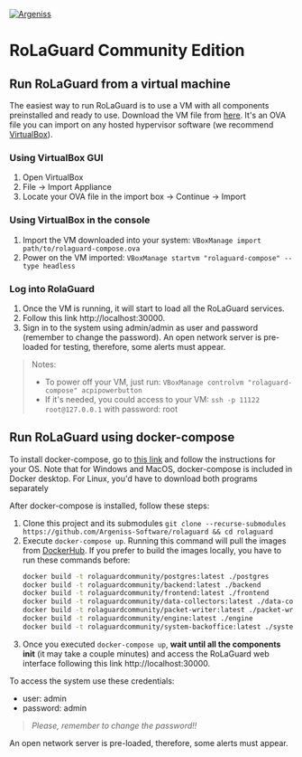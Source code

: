 [![Argeniss](https://media-exp1.licdn.com/dms/image/C4E0BAQECczwxIh_lPg/company-logo_200_200/0?e=1593043200&v=beta&t=6L_SOvjBESf5QRyxgCznlBMmo-gPkq-4f1bhtEmID7U)](https://argeniss.com/)

# RoLaGuard Community Edition

## Run RoLaGuard from a virtual machine

The easiest way to run RoLaGuard is to use a VM with all components preinstalled and ready to use. Download the VM file from [here](https://rolaguard-community.s3-us-west-2.amazonaws.com/ova/rolaguard-compose.ova). It's an OVA file you can import on any hosted hypervisor software (we recommend [VirtualBox](https://www.virtualbox.org/wiki/Downloads)).

### Using VirtualBox GUI
1. Open VirtualBox
1. File -> Import Appliance
1. Locate your OVA file in the import box -> Continue -> Import

### Using VirtualBox in the console
1. Import the VM downloaded into your system: `VBoxManage import path/to/rolaguard-compose.ova`
1. Power on the VM imported: `VBoxManage startvm "rolaguard-compose" --type headless`

### Log into RolaGuard
1. Once the VM is running, it will start to load all the RoLaGuard services.
1. Follow this link http://localhost:30000.
1. Sign in to the system using admin/admin as user and password (remember to change the password). An open network server is pre-loaded for testing, therefore, some alerts must appear. 

> Notes:
>* To power off your VM, just run: `VBoxManage controlvm "rolaguard-compose" acpipowerbutton`
>* If it's needed, you could access to your VM: `ssh -p 11122 root@127.0.0.1` with password: root
 
## Run RoLaGuard using docker-compose

To install docker-compose, go to [this link](https://docs.docker.com/compose/install/) and follow the instructions for your OS. Note that for Windows and MacOS, docker-compose is included in Docker desktop. For Linux, you'd have to download both programs separately

After docker-compose is installed, follow these steps:

1. Clone this project and its submodules `git clone --recurse-submodules https://github.com/Argeniss-Software/rolaguard && cd rolaguard` 
1. Execute `docker-compose up`. Running this command will pull the images from [DockerHub](https://hub.docker.com/search?q=rolaguard&type=image). If you prefer to build the images locally, you have to run these commands before:
    ``` bash
    docker build -t rolaguardcommunity/postgres:latest ./postgres
    docker build -t rolaguardcommunity/backend:latest ./backend
    docker build -t rolaguardcommunity/frontend:latest ./frontend
    docker build -t rolaguardcommunity/data-collectors:latest ./data-collectors
    docker build -t rolaguardcommunity/packet-writer:latest ./packet-writer
    docker build -t rolaguardcommunity/engine:latest ./engine
    docker build -t rolaguardcommunity/system-backoffice:latest ./system-backoffice
    ```
1. Once you executed `docker-compose up`, **wait until all the components init** (it may take a couple minutes) and access the RoLaGuard web interface following this link http://localhost:30000.

To access the system use these credentials:

* user: admin
* password: admin

> _Please, remember to change the password!!_

An open network server is pre-loaded, therefore, some alerts must appear.